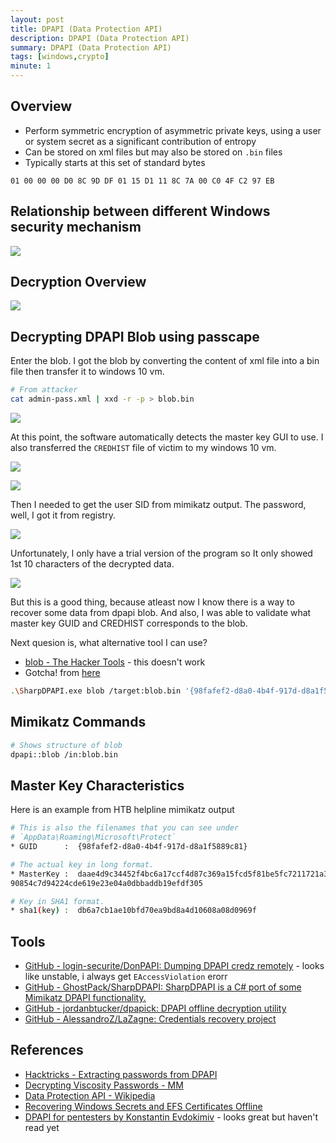 ```yaml
---
layout: post
title: DPAPI (Data Protection API)
description: DPAPI (Data Protection API)
summary: DPAPI (Data Protection API)
tags: [windows,crypto]
minute: 1
---
```

## Overview
* Perform symmetric encryption of asymmetric private keys, using a user or system secret as a significant contribution of entropy
* Can be stored on xml files but may also be stored on `.bin` files
* Typically starts at this set of standard bytes

```
01 00 00 00 D0 8C 9D DF 01 15 D1 11 8C 7A 00 C0 4F C2 97 EB
```

## Relationship between different Windows security mechanism
![](/spindel/assets/DPAPI%20(Data%20Protection%20API)/3D767BD7-4352-49B1-B03F-5B7FB49A778F.png)

## Decryption Overview
![](/spindel/assets/DPAPI%20(Data%20Protection%20API)/F9D490E0-C3F6-424D-A690-02BF3C9B1631.png)

## Decrypting DPAPI Blob using passcape
Enter the blob. I got the blob by converting the content of xml file into a bin file then transfer it to windows 10 vm.

```bash
# From attacker
cat admin-pass.xml | xxd -r -p > blob.bin
```

![](/spindel/assets/DPAPI%20(Data%20Protection%20API)/F67DF87A-0162-4641-A25C-2EE039390CA1.png)
 
At this point, the software automatically detects the master key GUI to use. I also transferred the `CREDHIST` file of victim to my windows 10 vm.

![](/spindel/assets/DPAPI%20(Data%20Protection%20API)/F06BF5D9-D1AA-43E8-A559-B77E73FBEEA2.png)

![](/spindel/assets/DPAPI%20(Data%20Protection%20API)/3D9DAF45-2234-465A-9454-06D94F3DA755.png)

Then I needed to get the user SID from mimikatz output. The password, well, I got it from registry.

![](/spindel/assets/DPAPI%20(Data%20Protection%20API)/120FD0D1-606E-419F-93CC-DBB8BEFD6F32.png)

Unfortunately, I only have a trial version of the program so It only showed 1st 10 characters of the decrypted data.

![](/spindel/assets/DPAPI%20(Data%20Protection%20API)/26F28151-7805-40D0-9AC2-FB70942B1992.png)

But this is a good thing, because atleast now I know there is a way to recover some data from dpapi blob. And also, I was able to validate what master key GUID and CREDHIST corresponds to the blob.

Next quesion is, what alternative tool I can use?

* [blob - The Hacker Tools](https://tools.thehacker.recipes/mimikatz/modules/dpapi/blob) - this doesn't work
* Gotcha! from [here](https://github.com/GhostPack/SharpDPAPI/blob/master/README.md#blob)

```bash
.\SharpDPAPI.exe blob /target:blob.bin '{98fafef2-d8a0-4b4f-917d-d8a1f5889c81}:DB6A7CB1AE10BFD70EA9BD8A4D10608A08D0969F'
```

## Mimikatz Commands
```bash
# Shows structure of blob
dpapi::blob /in:blob.bin
```

## Master Key Characteristics
Here is an example from HTB helpline mimikatz output

```bash
# This is also the filenames that you can see under
# `AppData\Roaming\Microsoft\Protect`
* GUID      :  {98fafef2-d8a0-4b4f-917d-d8a1f5889c81}

# The actual key in long format.
* MasterKey :  daae4d9c34452f4bc6a17ccf4d87c369a15fcd5f81be5fc7211721a321f309392578ec1c225647cc2048d
90854c7d94224cde619e23e04a0dbbaddb19efdf305

# Key in SHA1 format.
* sha1(key) :  db6a7cb1ae10bfd70ea9bd8a4d10608a08d0969f
```

## Tools
* [GitHub - login-securite/DonPAPI: Dumping DPAPI credz remotely](https://github.com/login-securite/DonPAPI) - looks like unstable, i always get `EAccessViolation` erorr
* [GitHub - GhostPack/SharpDPAPI: SharpDPAPI is a C# port of some Mimikatz DPAPI functionality.](https://github.com/GhostPack/SharpDPAPI)
* [GitHub - jordanbtucker/dpapick: DPAPI offline decryption utility](https://github.com/jordanbtucker/dpapick)
* [GitHub - AlessandroZ/LaZagne: Credentials recovery project](https://github.com/AlessandroZ/LaZagne)

## References
* [Hacktricks - Extracting passwords from DPAPI](https://book.hacktricks.xyz/windows/windows-local-privilege-escalation/dpapi-extracting-passwords)
* [Decrypting Viscosity Passwords - MM](https://blog.checkymander.com/red%20team/viscosity/decrypt-viscosity-passwords/)
* [Data Protection API - Wikipedia](https://en.wikipedia.org/wiki/Data_Protection_API)
* [Recovering Windows Secrets and EFS Certificates Offline](https://www.usenix.org/legacy/event/woot10/tech/full_papers/Burzstein.pdf)
* [DPAPI for pentesters by Konstantin Evdokimiv](https://2018.offzone.moscow/getfile/?bmFtZT0xMi0wMF9XaW5kb3dzX0RQQVBJX1Nla3JldGlraS5wZGYmSUQ9NDEx) - looks great but haven't read yet
